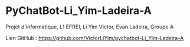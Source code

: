 # PyChatBot-Li_Yim-Ladeira-A

Projet d'informatique, L1 EFREI, Li Yim Victor, Evan Ladeira, Groupe A

Lien GitHub : https://github.com/VictorLiYim/pychatbot-Li_Yim-Ladeira-A
